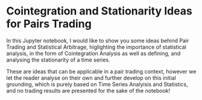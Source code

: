 # Cointegration and Stationarity Ideas for Pairs Trading

In this Jupyter notebook, I would like to show you some ideas behind Pair Trading and Statistical Arbitrage, higlighting the importance of statistical analysis, in the form of Cointegration Analysis as well as defining, and analysing the stationarity of a time series.

These are ideas that can be applicable in a pair trading context, however we let the reader analyse on their own and further develop on this initial grounding, which is purely based on Time Series Analyisis and Statistics, and no trading results are presented for the sake of the notebook! 
